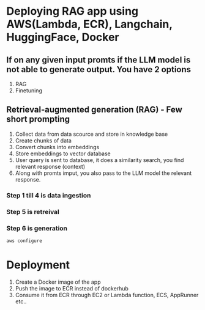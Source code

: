 # Deploying RAG app using AWS(Lambda, ECR), Langchain, HuggingFace, Docker

## If on any given input promts if the LLM model is not able to generate output. You have 2 options
1. RAG
2. Finetuning

## Retrieval-augmented generation (RAG) - Few short prompting
1. Collect data from data scource and store in knowledge base
2. Create chunks of data 
3. Convert chunks into embeddings
4. Store embeddings to vector database
5. User query is sent to database, it does a similarity search, you find relevant response (context)
6. Along with promts imput, you also pass to the LLM model the relevant response.

### Step 1 till 4 is data ingestion
### Step 5 is retreival
### Step 6 is generation

`aws configure`



# Deployment
1. Create a Docker image of the app
2. Push the image to ECR instead of dockerhub
3. Consume it from ECR through EC2 or Lambda function, ECS, AppRunner etc..
